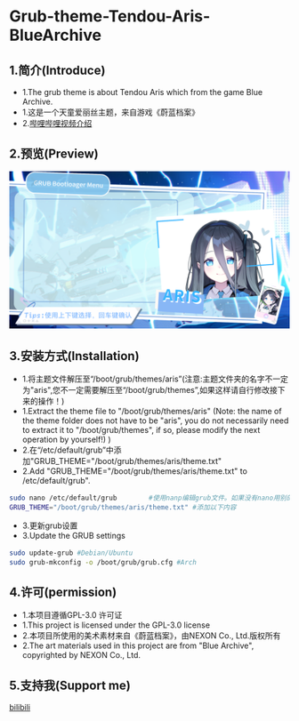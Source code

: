 # Grub-theme-Tendou-Aris-BlueArchive
## 1.简介(Introduce)
- 1.The grub theme is about Tendou Aris which from the game Blue Archive.
- 1.这是一个天童爱丽丝主题，来自游戏《蔚蓝档案》
- 2.[哔哩哔哩视频介绍](https://www.bilibili.com/video/BV18FzpYSEHQ/)
## 2.预览(Preview)
![image](background.png)
## 3.安装方式(Installation)
- 1.将主题文件解压至“/boot/grub/themes/aris”(注意:主题文件夹的名字不一定为"aris",您不一定需要解压至“/boot/grub/themes”,如果这样请自行修改接下来的操作！)
- 1.Extract the theme file to "/boot/grub/themes/aris" (Note: the name of the theme folder does not have to be "aris", you do not necessarily need to extract it to "/boot/grub/themes", if so, please modify the next operation by yourself!) )
- 2.在“/etc/default/grub”中添加"GRUB_THEME="/boot/grub/themes/aris/theme.txt"
- 2.Add "GRUB_THEME="/boot/grub/themes/aris/theme.txt" to /etc/default/grub".
```sh
sudo nano /etc/default/grub        #使用nanp编辑grub文件。如果没有nano用别的也行
GRUB_THEME="/boot/grub/themes/aris/theme.txt" #添加以下内容
```
- 3.更新grub设置
- 3.Update the GRUB settings
```sh
sudo update-grub #Debian/Ubuntu
sudo grub-mkconfig -o /boot/grub/grub.cfg #Arch
```
## 4.许可(permission)
- 1.本项目遵循GPL-3.0 许可证
- 1.This project is licensed under the GPL-3.0 license
- 2.本项目所使用的美术素材来自《蔚蓝档案》，由NEXON Co., Ltd.版权所有
- 2.The art materials used in this project are from "Blue Archive", copyrighted by NEXON Co., Ltd.

## 5.支持我(Support me)
[bilibili](https://space.bilibili.com/1863500961)